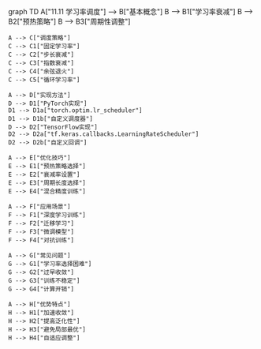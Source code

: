 graph TD
    A["11.11 学习率调度"] --> B["基本概念"]
    B --> B1["学习率衰减"]
    B --> B2["预热策略"]
    B --> B3["周期性调整"]
    
    A --> C["调度策略"]
    C --> C1["固定学习率"]
    C --> C2["步长衰减"]
    C --> C3["指数衰减"]
    C --> C4["余弦退火"]
    C --> C5["循环学习率"]
    
    A --> D["实现方法"]
    D --> D1["PyTorch实现"]
    D1 --> D1a["torch.optim.lr_scheduler"]
    D1 --> D1b["自定义调度器"]
    D --> D2["TensorFlow实现"]
    D2 --> D2a["tf.keras.callbacks.LearningRateScheduler"]
    D2 --> D2b["自定义回调"]
    
    A --> E["优化技巧"]
    E --> E1["预热策略选择"]
    E --> E2["衰减率设置"]
    E --> E3["周期长度选择"]
    E --> E4["混合精度训练"]
    
    A --> F["应用场景"]
    F --> F1["深度学习训练"]
    F --> F2["迁移学习"]
    F --> F3["微调模型"]
    F --> F4["对抗训练"]
    
    A --> G["常见问题"]
    G --> G1["学习率选择困难"]
    G --> G2["过早收敛"]
    G --> G3["训练不稳定"]
    G --> G4["计算开销"]
    
    A --> H["优势特点"]
    H --> H1["加速收敛"]
    H --> H2["提高泛化性"]
    H --> H3["避免局部最优"]
    H --> H4["自适应调整"] 